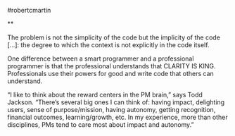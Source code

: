 #robertcmartin

**

The problem is not the simplicity of the code but the implicity of the code \[...\]: the degree to which the context is not explicitly in the code itself.

  

One difference between a smart programmer and a professional programmer is that the professional understands that CLARITY IS KING. Professionals use their powers for good and write code that others can understand. 

  

“I like to think about the reward centers in the PM brain,” says Todd Jackson. “There’s several big ones I can think of: having impact, delighting users, sense of purpose/mission, having autonomy, getting recognition, financial outcomes, learning/growth, etc. In my experience, more than other disciplines, PMs tend to care most about impact and autonomy.”